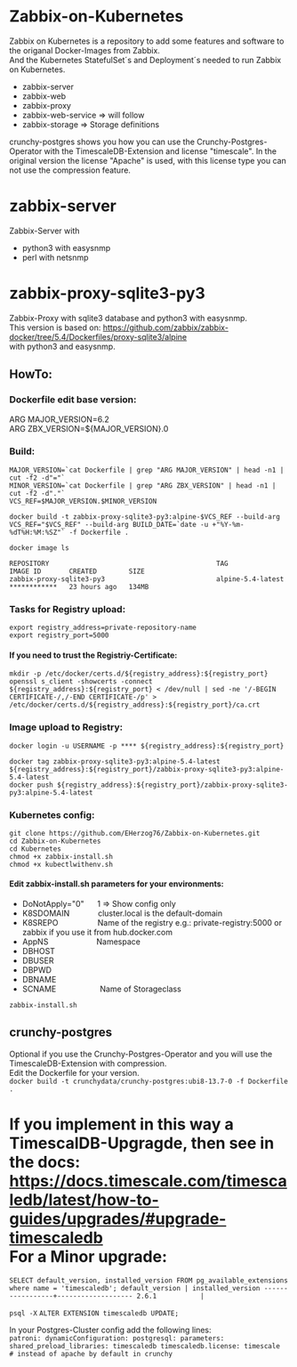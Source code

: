 # Zabbix-on-Kubernetes
Zabbix on Kubernetes is a repository to add some features and software to the origanal Docker-Images from Zabbix.  
And the Kubernetes StatefulSet´s and Deployment´s needed to run Zabbix on Kubernetes.  
<ul>
<li>zabbix-server</li>
<li>zabbix-web</li>
<li>zabbix-proxy</li>
<li>zabbix-web-service => will follow</li>
<li>zabbix-storage => Storage definitions</li>
</ul>  
crunchy-postgres shows you how you can use the Crunchy-Postgres-Operator with the TimescaleDB-Extension and license "timescale".  
In the original version the license "Apache" is used, with this license type you can not use the compression feature.  

# zabbix-server
Zabbix-Server with  
<ul>
<li>python3 with easysnmp</li>
<li>perl with netsnmp</li>
</ul>

# zabbix-proxy-sqlite3-py3
Zabbix-Proxy with sqlite3 database and python3 with easysnmp.  
This version is based on:  https://github.com/zabbix/zabbix-docker/tree/5.4/Dockerfiles/proxy-sqlite3/alpine  
    with python3 and easysnmp.  

## HowTo:
### Dockerfile edit base version:
ARG MAJOR_VERSION=6.2  
ARG ZBX_VERSION=${MAJOR_VERSION}.0  

### Build:
``MAJOR_VERSION=`cat Dockerfile | grep "ARG MAJOR_VERSION" | head -n1 | cut -f2 -d"="` ``  
``MINOR_VERSION=`cat Dockerfile | grep "ARG ZBX_VERSION" | head -n1 | cut -f2 -d"."` ``  
`VCS_REF=$MAJOR_VERSION.$MINOR_VERSION`  

``docker build -t zabbix-proxy-sqlite3-py3:alpine-$VCS_REF --build-arg VCS_REF="$VCS_REF" --build-arg BUILD_DATE=`date -u +"%Y-%m-%dT%H:%M:%SZ"` -f Dockerfile .``  

`docker image ls`
```
REPOSITORY                                          TAG                 IMAGE ID       CREATED        SIZE
zabbix-proxy-sqlite3-py3                            alpine-5.4-latest   ************   23 hours ago   134MB
```

### Tasks for Registry upload:
`export registry_address=private-repository-name`  
`export registry_port=5000`  

#### If you need to trust the Registriy-Certificate:
`mkdir -p /etc/docker/certs.d/${registry_address}:${registry_port}`  
`openssl s_client -showcerts -connect ${registry_address}:${registry_port} < /dev/null | sed -ne '/-BEGIN CERTIFICATE-/,/-END CERTIFICATE-/p' > /etc/docker/certs.d/${registry_address}:${registry_port}/ca.crt`  

### Image upload to Registry:
`docker login -u USERNAME -p **** ${registry_address}:${registry_port}`  

`docker tag zabbix-proxy-sqlite3-py3:alpine-5.4-latest ${registry_address}:${registry_port}/zabbix-proxy-sqlite3-py3:alpine-5.4-latest`  
`docker push ${registry_address}:${registry_port}/zabbix-proxy-sqlite3-py3:alpine-5.4-latest`  

### Kubernetes config:
`git clone https://github.com/EHerzog76/Zabbix-on-Kubernetes.git`  
`cd Zabbix-on-Kubernetes`  
`cd Kubernetes`  
`chmod +x zabbix-install.sh`  
`chmod +x kubectlwithenv.sh`  
#### Edit zabbix-install.sh parameters for your environments:
<ul>
<li>DoNotApply="0"&nbsp;&nbsp;&nbsp;&nbsp;&nbsp;&nbsp;1 => Show config only</li>
<li>K8SDOMAIN&nbsp;&nbsp;&nbsp;&nbsp;&nbsp;&nbsp;&nbsp;&nbsp;&nbsp;&nbsp;&nbsp;&nbsp;&nbsp;cluster.local  is the default-domain</li>
<li>K8SREPO&nbsp;&nbsp;&nbsp;&nbsp;&nbsp;&nbsp;&nbsp;&nbsp;&nbsp;&nbsp;&nbsp;&nbsp;&nbsp;&nbsp;&nbsp;&nbsp;&nbsp;&nbsp;Name of the registry e.g.: private-registry:5000  or  
                                    zabbix   if you use it from hub.docker.com</li>
<li>AppNS&nbsp;&nbsp;&nbsp;&nbsp;&nbsp;&nbsp;&nbsp;&nbsp;&nbsp;&nbsp;&nbsp;&nbsp;&nbsp;&nbsp;&nbsp;&nbsp;&nbsp;&nbsp;&nbsp;&nbsp;&nbsp;&nbsp;Namespace</li>
<li>DBHOST</li>
<li>DBUSER</li>
<li>DBPWD</li>
<li>DBNAME</li>
<li>SCNAME&nbsp;&nbsp;&nbsp;&nbsp;&nbsp;&nbsp;&nbsp;&nbsp;&nbsp;&nbsp;&nbsp;&nbsp;&nbsp;&nbsp;&nbsp;&nbsp;&nbsp;&nbsp;&nbsp;&nbsp;Name of Storageclass</li>
</ul>

`zabbix-install.sh`  

## crunchy-postgres
Optional if you use the Crunchy-Postgres-Operator and you will use the TimescaleDB-Extension with compression.  
Edit the Dockerfile for your version.  
`docker build -t crunchydata/crunchy-postgres:ubi8-13.7-0 -f Dockerfile .`  
  
If you implement in this way a TimescalDB-Upgragde, then see in the docs:  
https://docs.timescale.com/timescaledb/latest/how-to-guides/upgrades/#upgrade-timescaledb  
For a Minor upgrade:  
====================  
`SELECT default_version, installed_version FROM pg_available_extensions where name = 'timescaledb';
 default_version | installed_version
-----------------+-------------------
 2.6.1           |`  
  
`psql -X`
`ALTER EXTENSION timescaledb UPDATE;`  
  
In your Postgres-Cluster config add the following lines:  
`patroni:
    dynamicConfiguration:
      postgresql:
        parameters:
          shared_preload_libraries: timescaledb
          timescaledb.license: timescale  # instead of apache by default in crunchy`  
